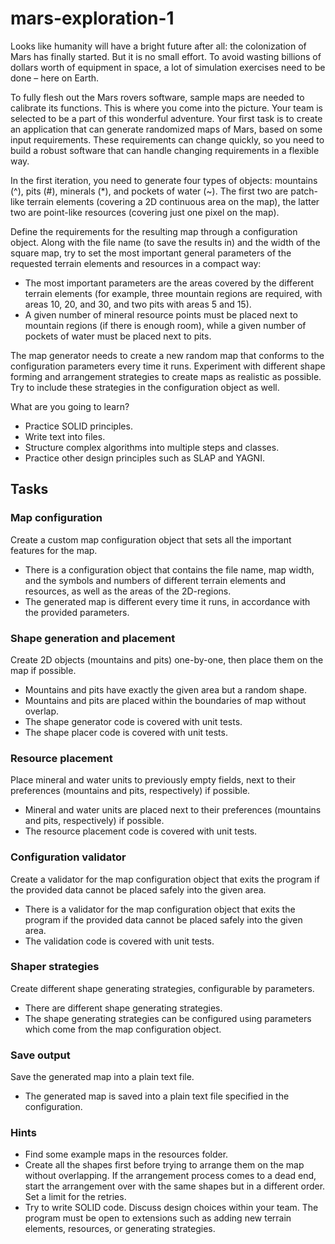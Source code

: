 # mars-exploration-1

Looks like humanity will have a bright future after all: the colonization of Mars has finally started. But it is no
small effort. To avoid wasting billions of dollars worth of equipment in space, a lot of simulation exercises need to be
done – here on Earth.

To fully flesh out the Mars rovers software, sample maps are needed to calibrate its functions. This is where you come
into the picture. Your team is selected to be a part of this wonderful adventure. Your first task is to create an
application that can generate randomized maps of Mars, based on some input requirements. These requirements can change
quickly, so you need to build a robust software that can handle changing requirements in a flexible way.

In the first iteration, you need to generate four types of objects: mountains (^), pits (#), minerals (*), and pockets
of water (~). The first two are patch-like terrain elements (covering a 2D continuous area on the map), the latter two
are point-like resources (covering just one pixel on the map).

Define the requirements for the resulting map through a configuration object. Along with the file name (to save the
results in) and the width of the square map, try to set the most important general parameters of the requested terrain
elements and resources in a compact way:

* The most important parameters are the areas covered by the different terrain elements (for example, three mountain
  regions are required, with areas 10, 20, and 30, and two pits with areas 5 and 15).
* A given number of mineral resource points must be placed next to mountain regions (if there is enough room), while a
  given number of pockets of water must be placed next to pits.

The map generator needs to create a new random map that conforms to the configuration parameters every time it runs.
Experiment with different shape forming and arrangement strategies to create maps as realistic as possible. Try to
include these strategies in the configuration object as well.

What are you going to learn?

* Practice SOLID principles.
* Write text into files.
* Structure complex algorithms into multiple steps and classes.
* Practice other design principles such as SLAP and YAGNI.

## Tasks

### Map configuration

Create a custom map configuration object that sets all the important features for the map.

* There is a configuration object that contains the file name, map width, and the symbols and numbers of different
  terrain elements and resources, as well as the areas of the 2D-regions.
* The generated map is different every time it runs, in accordance with the provided parameters.

### Shape generation and placement

Create 2D objects (mountains and pits) one-by-one, then place them on the map if possible.

* Mountains and pits have exactly the given area but a random shape.
* Mountains and pits are placed within the boundaries of map without overlap.
* The shape generator code is covered with unit tests.
* The shape placer code is covered with unit tests.

### Resource placement

Place mineral and water units to previously empty fields, next to their preferences (mountains and pits, respectively)
if possible.

* Mineral and water units are placed next to their preferences (mountains and pits, respectively) if possible.
* The resource placement code is covered with unit tests.

### Configuration validator

Create a validator for the map configuration object that exits the program if the provided data cannot be placed safely
into the given area.

* There is a validator for the map configuration object that exits the program if the provided data cannot be placed
  safely into the given area.
* The validation code is covered with unit tests.

### Shaper strategies

Create different shape generating strategies, configurable by parameters.

* There are different shape generating strategies.
* The shape generating strategies can be configured using parameters which come from the map configuration object.

### Save output

Save the generated map into a plain text file.

* The generated map is saved into a plain text file specified in the configuration.

### Hints

* Find some example maps in the resources folder.
* Create all the shapes first before trying to arrange them on the map without overlapping. If the arrangement process
  comes to a dead end, start the arrangement over with the same shapes but in a different order. Set a limit for the
  retries.
* Try to write SOLID code. Discuss design choices within your team. The program must be open to extensions such as
  adding new terrain elements, resources, or generating strategies.

